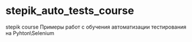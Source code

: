 # stepik_auto_tests_course
stepik course
Примеры работ с обучения автоматизации тестирования на Pyhton\Selenium

